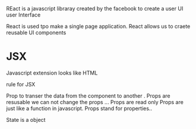 REact is a javascript libraray created by the facebook to create a user UI user Interface

React is used tpo make a single page application.
React allows us to craete reusable UI components

# JSX

Javascript extension looks like HTML

rule for JSX

Prop to transer the data from the component to another .
Props are resusable we can not change the props ...
Props are read only
Props are just like a function in javascript.
Props stand for properties..

State is a object
